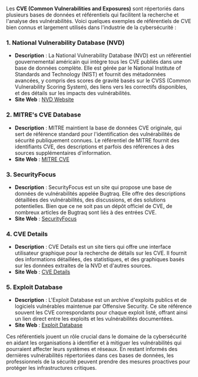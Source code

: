 Les **CVE (Common Vulnerabilities and Exposures)** sont répertoriés dans plusieurs bases de données et référentiels qui facilitent la recherche et l'analyse des vulnérabilités. Voici quelques exemples de référentiels de CVE bien connus et largement utilisés dans l'industrie de la cybersécurité :

### 1. National Vulnerability Database (NVD)
- **Description** : La National Vulnerability Database (NVD) est un référentiel gouvernemental américain qui intègre tous les CVE publiés dans une base de données complète. Elle est gérée par le National Institute of Standards and Technology (NIST) et fournit des métadonnées avancées, y compris des scores de gravité basés sur le CVSS (Common Vulnerability Scoring System), des liens vers les correctifs disponibles, et des détails sur les impacts des vulnérabilités.
- **Site Web** : [NVD Website](https://nvd.nist.gov/)

### 2. MITRE's CVE Database
- **Description** : MITRE maintient la base de données CVE originale, qui sert de référence standard pour l'identification des vulnérabilités de sécurité publiquement connues. Le référentiel de MITRE fournit des identifiants CVE, des descriptions et parfois des références à des sources supplémentaires d'information.
- **Site Web** : [MITRE CVE](https://cve.mitre.org/)

### 3. SecurityFocus
- **Description** : SecurityFocus est un site qui propose une base de données de vulnérabilités appelée Bugtraq. Elle offre des descriptions détaillées des vulnérabilités, des discussions, et des solutions potentielles. Bien que ce ne soit pas un dépôt officiel de CVE, de nombreux articles de Bugtraq sont liés à des entrées CVE.
- **Site Web** : [SecurityFocus](http://www.securityfocus.com/)

### 4. CVE Details
- **Description** : CVE Details est un site tiers qui offre une interface utilisateur graphique pour la recherche de détails sur les CVE. Il fournit des informations détaillées, des statistiques, et des graphiques basés sur les données extraites de la NVD et d'autres sources.
- **Site Web** : [CVE Details](https://www.cvedetails.com/)

### 5. Exploit Database
- **Description** : L'Exploit Database est un archive d'exploits publics et de logiciels vulnérables maintenue par Offensive Security. Ce site référence souvent les CVE correspondants pour chaque exploit listé, offrant ainsi un lien direct entre les exploits et les vulnérabilités documentées.
- **Site Web** : [Exploit Database](https://www.exploit-db.com/)

Ces référentiels jouent un rôle crucial dans le domaine de la cybersécurité en aidant les organisations à identifier et à mitiguer les vulnérabilités qui pourraient affecter leurs systèmes et réseaux. En restant informés des dernières vulnérabilités répertoriées dans ces bases de données, les professionnels de la sécurité peuvent prendre des mesures proactives pour protéger les infrastructures critiques.